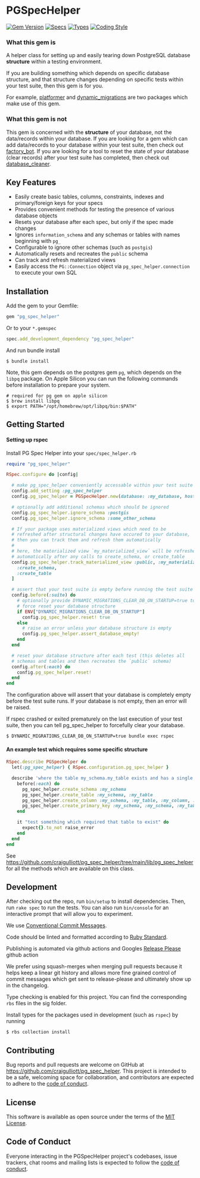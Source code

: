 # PGSpecHelper


[![Gem Version](https://badge.fury.io/rb/pg_spec_helper.svg)](https://badge.fury.io/rb/pg_spec_helper)
[![Specs](https://github.com/craigulliott/pg_spec_helper/actions/workflows/specs.yml/badge.svg)](https://github.com/craigulliott/pg_spec_helper/actions/workflows/specs.yml)
[![Types](https://github.com/craigulliott/pg_spec_helper/actions/workflows/types.yml/badge.svg)](https://github.com/craigulliott/pg_spec_helper/actions/workflows/types.yml)
[![Coding Style](https://github.com/craigulliott/pg_spec_helper/actions/workflows/linter.yml/badge.svg)](https://github.com/craigulliott/pg_spec_helper/actions/workflows/linter.yml)


### What this gem is

A helper class for setting up and easily tearing down PostgreSQL database **structure** within a testing environment.

If you are building something which depends on specific database structure, and that structure changes depending on specific tests within your test suite, then this gem is for you.

For example, [platformer](https://www.github.com/craigulliott/platformer) and [dynamic_migrations](https://www.github.com/craigulliott/dynamic_migrations) are two packages which make use of this gem.


### What this gem is not

This gem is concerned with the **structure** of your database, not the data/records within your database. If you are looking for a gem which can add data/records to your database within your test suite, then check out [factory_bot](https://github.com/thoughtbot/factory_bot). If you are looking for a tool to reset the state of your database (clear records) after your test suite has completed, then check out [database_cleaner](https://github.com/DatabaseCleaner/database_cleaner).


## Key Features

* Easily create basic tables, columns, constraints, indexes and primary/foreign keys for your specs
* Provides convenient methods for testing the presence of various database objects
* Resets your database after each spec, but only if the spec made changes
* Ignores `information_schema` and any schemas or tables with names beginning with `pg_`
* Configurable to ignore other schemas (such as `postgis`)
* Automatically resets and recreates the `public` schema
* Can track and refresh materialized views
* Easily access the `PG::Connection` object via `pg_spec_helper.connection` to execute your own SQL

## Installation

Add the gem to your Gemfile:

```ruby
gem "pg_spec_helper"
```

Or to your `*.gemspec`

```ruby
spec.add_development_dependency "pg_spec_helper"
```

And run bundle install

    $ bundle install

Note, this gem depends on the postgres gem `pg`, which depends on the `libpq` package. On Apple Silicon you can run the following commands before installation to prepare your system.

    # required for pg gem on apple silicon
    $ brew install libpq
    $ export PATH="/opt/homebrew/opt/libpq/bin:$PATH"

## Getting Started

#### Setting up rspec

Install PG Spec Helper into your `spec/spec_helper.rb`

```ruby
require "pg_spec_helper"

RSpec.configure do |config|

  # make pg_spec_helper conveniently accessable within your test suite
  config.add_setting :pg_spec_helper
  config.pg_spec_helper = PGSpecHelper.new(database: :my_database, host: :localhost, port: 5432, username: 'username', password: '**********')

  # optionally add additional schemas which should be ignored
  config.pg_spec_helper.ignore_schema :postgis
  config.pg_spec_helper.ignore_schema :some_other_schema

  # If your package uses materialized views which need to be
  # refreshed after structural changes have occured to your database,
  # then you can track them and refresh them automatically
  #
  # here, the materialized view `my_materialized_view` will be refreshed
  # automatically after any calls to create_schema, or create_table
  config.pg_spec_helper.track_materialized_view :public, :my_materialized_view, [
    :create_schema,
    :create_table
  ]

  # assert that your test suite is empty before running the test suite
  config.before(:suite) do
    # optionally provide DYNAMIC_MIGRATIONS_CLEAR_DB_ON_STARTUP=true to
    # force reset your database structure
    if ENV["DYNAMIC_MIGRATIONS_CLEAR_DB_ON_STARTUP"]
      config.pg_spec_helper.reset! true
    else
      # raise an error unless your database structure is empty
      config.pg_spec_helper.assert_database_empty!
    end
  end

  # reset your database structure after each test (this deletes all
  # schemas and tables and then recreates the `public` schema)
  config.after(:each) do
    config.pg_spec_helper.reset!
  end
end

```

The configuration above will assert that your database is completely empty before the test suite runs. If your database is not empty, then an error will be raised.

If rspec crashed or exited prematurely on the last execution of your test suite, then you can tell pg_spec_helper to forcefully clear your database.

    $ DYNAMIC_MIGRATIONS_CLEAR_DB_ON_STARTUP=true bundle exec rspec

#### An example test which requires some specific structure

```ruby
RSpec.describe PGSpecHelper do
  let(:pg_spec_helper) { RSpec.configuration.pg_spec_helper }

  describe 'where the table my_schema.my_table exists and has a single column which is also the primary key' do
    before(:each) do
      pg_spec_helper.create_schema :my_schema
      pg_spec_helper.create_table :my_schema, :my_table
      pg_spec_helper.create_column :my_schema, :my_table, :my_column, :integer
      pg_spec_helper.create_primary_key :my_schema, :my_schema, :my_table, [:my_column]
    end

    it "test something which required that table to exist" do
      expect{}.to_not raise_error
    end
  end
end
```


See https://github.com/craigulliott/pg_spec_helper/tree/main/lib/pg_spec_helper for all the methods which are available on this class.


## Development

After checking out the repo, run `bin/setup` to install dependencies. Then, run `rake spec` to run the tests. You can also run `bin/console` for an interactive prompt that will allow you to experiment.

We use [Conventional Commit Messages](https://gist.github.com/qoomon/5dfcdf8eec66a051ecd85625518cfd13).

Code should be linted and formatted according to [Ruby Standard](https://github.com/standardrb/standard).

Publishing is automated via github actions and Googles [Release Please](https://github.com/google-github-actions/release-please-action) github action

We prefer using squash-merges when merging pull requests because it helps keep a linear git history and allows more fine grained control of commit messages which get sent to release-please and ultimately show up in the changelog.

Type checking is enabled for this project. You can find the corresponding `rbs` files in the sig folder.

Install types for the packages used in development (such as `rspec`) by running

    $ rbs collection install

## Contributing

Bug reports and pull requests are welcome on GitHub at https://github.com/craigulliott/pg_spec_helper. This project is intended to be a safe, welcoming space for collaboration, and contributors are expected to adhere to the [code of conduct](https://github.com/craigulliott/pg_spec_helper/blob/master/CODE_OF_CONDUCT.md).

## License

This software is available as open source under the terms of the [MIT License](https://opensource.org/licenses/MIT).

## Code of Conduct

Everyone interacting in the PGSpecHelper project's codebases, issue trackers, chat rooms and mailing lists is expected to follow the [code of conduct](https://github.com/craigulliott/pg_spec_helper/blob/master/CODE_OF_CONDUCT.md).
